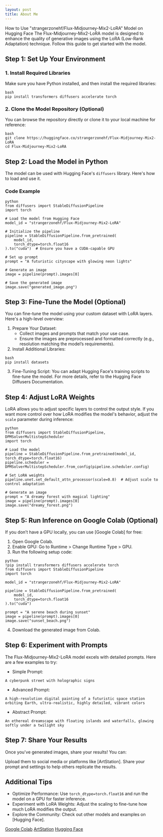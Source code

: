```yaml
---
layout: post
title: About Me
---
```


How to Use "strangerzonehf/Flux-Midjourney-Mix2-LoRA" Model on Hugging Face
The Flux-Midjourney-Mix2-LoRA model is designed to enhance the quality of generative images using the LoRA (Low-Rank Adaptation) technique. Follow this guide to get started with the model.

## Step 1: Set Up Your Environment
### 1. Install Required Libraries
Make sure you have Python installed, and then install the required libraries:
```
bash
pip install transformers diffusers accelerate torch
```
### 2. Clone the Model Repository (Optional)
You can browse the repository directly or clone it to your local machine for reference:
```
bash
git clone https://huggingface.co/strangerzonehf/Flux-Midjourney-Mix2-LoRA
cd Flux-Midjourney-Mix2-LoRA
```

## Step 2: Load the Model in Python
The model can be used with Hugging Face's `diffusers` library. Here's how to load and use it.

### Code Example
```
python
from diffusers import StableDiffusionPipeline
import torch

# Load the model from Hugging Face
model_id = "strangerzonehf/Flux-Midjourney-Mix2-LoRA"

# Initialize the pipeline
pipeline = StableDiffusionPipeline.from_pretrained(
    model_id,
    torch_dtype=torch.float16
).to("cuda")  # Ensure you have a CUDA-capable GPU

# Set up prompt
prompt = "A futuristic cityscape with glowing neon lights"

# Generate an image
image = pipeline(prompt).images[0]

# Save the generated image
image.save("generated_image.png")
```

## Step 3: Fine-Tune the Model (Optional)
You can fine-tune the model using your custom dataset with LoRA layers. Here's a high-level overview:

1. Prepare Your Dataset:
    * Collect images and prompts that match your use case.
    * Ensure the images are preprocessed and formatted correctly (e.g., resolution matching the model’s requirements).
2. Install Additional Libraries:
```
bash
pip install datasets
```
3. Fine-Tuning Script: You can adapt Hugging Face's training scripts to fine-tune the model. For more details, refer to the Hugging Face Diffusers Documentation.

## Step 4: Adjust LoRA Weights
LoRA allows you to adjust specific layers to control the output style. If you want more control over how LoRA modifies the model's behavior, adjust the `scale` parameter during inference:
```
python
from diffusers import StableDiffusionPipeline, DPMSolverMultistepScheduler
import torch

# Load the model
pipeline = StableDiffusionPipeline.from_pretrained(model_id, torch_dtype=torch.float16)
pipeline.scheduler = DPMSolverMultistepScheduler.from_config(pipeline.scheduler.config)

# Set LoRA weights
pipeline.unet.set_default_attn_processor(scale=0.8)  # Adjust scale to control adaptation

# Generate an image
prompt = "A dreamy forest with magical lighting"
image = pipeline(prompt).images[0]
image.save("dreamy_forest.png")
```

## Step 5: Run Inference on Google Colab (Optional)
If you don’t have a GPU locally, you can use [Google Colab] for free:

1. Open Google Colab.
2. Enable GPU: Go to Runtime > Change Runtime Type > GPU.
3. Run the following setup code:
```
python
!pip install transformers diffusers accelerate torch
from diffusers import StableDiffusionPipeline
import torch

model_id = "strangerzonehf/Flux-Midjourney-Mix2-LoRA"

pipeline = StableDiffusionPipeline.from_pretrained(
    model_id,
    torch_dtype=torch.float16
).to("cuda")

prompt = "A serene beach during sunset"
image = pipeline(prompt).images[0]
image.save("sunset_beach.png")
```
4. Download the generated image from Colab.

## Step 6: Experiment with Prompts
The Flux-Midjourney-Mix2-LoRA model excels with detailed prompts. Here are a few examples to try:

* Simple Prompt:
```
A cyberpunk street with holographic signs
```
* Advanced Prompt:
```
A high-resolution digital painting of a futuristic space station orbiting Earth, ultra-realistic, highly detailed, vibrant colors
```
* Abstract Prompt:
```
An ethereal dreamscape with floating islands and waterfalls, glowing softly under a twilight sky
```

## Step 7: Share Your Results
Once you've generated images, share your results! You can:

Upload them to social media or platforms like [ArtStation].
Share your prompt and settings to help others replicate the results.

## Additional Tips
* Optimize Performance: Use `torch_dtype=torch.float16` and run the model on a GPU for faster inference.
* Experiment with LoRA Weights: Adjust the scaling to fine-tune how much LoRA modifies the output.
* Explore the Community: Check out other models and examples on [Hugging Face].

[Google Colab](https://colab.google/)
[ArtStation](https://www.artstation.com/)
[Hugging Face](https://huggingface.co/)